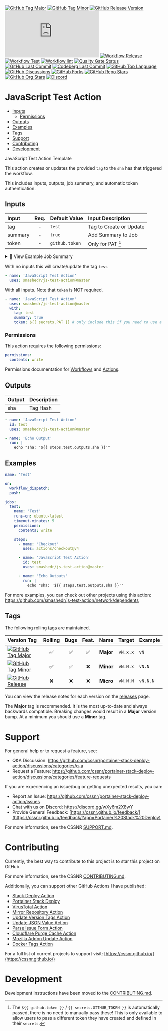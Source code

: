 [![GitHub Tag Major](https://img.shields.io/github/v/tag/smashedr/js-test-action?sort=semver&filter=!v*.*&logo=git&logoColor=white&labelColor=585858&label=%20)](https://github.com/smashedr/js-test-action/tags)
[![GitHub Tag Minor](https://img.shields.io/github/v/tag/smashedr/js-test-action?sort=semver&filter=!v*.*.*&logo=git&logoColor=white&labelColor=585858&label=%20)](https://github.com/smashedr/js-test-action/tags)
[![GitHub Release Version](https://img.shields.io/github/v/release/smashedr/js-test-action?logo=git&logoColor=white&labelColor=585858&label=%20)](https://github.com/smashedr/js-test-action/releases/latest)
[![GitHub Dist Size](https://img.shields.io/github/size/smashedr/js-test-action/dist%2Findex.js?label=dist%20size)](https://github.com/smashedr/js-test-action/blob/master/src/index.js)
[![Workflow Release](https://img.shields.io/github/actions/workflow/status/smashedr/js-test-action/release.yaml?logo=github&label=release)](https://github.com/smashedr/js-test-action/actions/workflows/release.yaml)
[![Workflow Test](https://img.shields.io/github/actions/workflow/status/smashedr/js-test-action/test.yaml?logo=github&label=test)](https://github.com/smashedr/js-test-action/actions/workflows/test.yaml)
[![Workflow lint](https://img.shields.io/github/actions/workflow/status/smashedr/js-test-action/lint.yaml?logo=github&label=lint)](https://github.com/smashedr/js-test-action/actions/workflows/lint.yaml)
[![Quality Gate Status](https://sonarcloud.io/api/project_badges/measure?project=smashedr_js-test-action&metric=alert_status)](https://sonarcloud.io/summary/new_code?id=smashedr_js-test-action)
[![GitHub Last Commit](https://img.shields.io/github/last-commit/smashedr/js-test-action?logo=github&label=updated)](https://github.com/smashedr/js-test-action/graphs/commit-activity)
[![Codeberg Last Commit](https://img.shields.io/gitea/last-commit/shaner/js-test-action/master?gitea_url=https%3A%2F%2Fcodeberg.org%2F&logo=codeberg&logoColor=white&label=updated)](https://codeberg.org/shaner/js-test-action)
[![GitHub Top Language](https://img.shields.io/github/languages/top/smashedr/js-test-action?logo=htmx)](https://github.com/smashedr/js-test-action)
[![GitHub Discussions](https://img.shields.io/github/discussions/smashedr/js-test-action)](https://github.com/smashedr/js-test-action/discussions)
[![GitHub Forks](https://img.shields.io/github/forks/smashedr/js-test-action?style=flat&logo=github)](https://github.com/smashedr/js-test-action/forks)
[![GitHub Repo Stars](https://img.shields.io/github/stars/smashedr/js-test-action?style=flat&logo=github)](https://github.com/smashedr/js-test-action/stargazers)
[![GitHub Org Stars](https://img.shields.io/github/stars/cssnr?style=flat&logo=github&label=org%20stars)](https://cssnr.github.io/)
[![Discord](https://img.shields.io/discord/899171661457293343?logo=discord&logoColor=white&label=discord&color=7289da)](https://discord.gg/wXy6m2X8wY)

# JavaScript Test Action

- [Inputs](#Inputs)
  - [Permissions](#Permissions)
- [Outputs](#Outputs)
- [Examples](#Examples)
- [Tags](#Tags)
- [Support](#Support)
- [Contributing](#Contributing)
- [Development](#Development)

JavaScript Test Action Template

This action creates or updates the provided `tag` to the `sha` has that triggered the workflow.

This includes inputs, outputs, job summary, and automatic token authentication.

## Inputs

| Input   | Req. | Default&nbsp;Value | Input&nbsp;Description  |
| :------ | :--: | :----------------- | :---------------------- |
| tag     |  -   | `test`             | Tag to Create or Update |
| summary |  -   | `true`             | Add Summary to Job      |
| token   |  -   | `github.token`     | Only for PAT [^1]       |

<details><summary>👀 View Example Job Summary</summary>

---

Updated: [test](https://github.com/smashedr/js-test-action/releases/tag/test) :arrow_right: `6470ef53102d5229672433f1adb6afa42e7b64d9`

<details><summary>Inputs</summary><table><tr><th>Input</th><th>Value</th></tr><tr><td>tag</td><td>test</td></tr><tr><td>summary</td><td>true</td></tr></table></details>

---

</details>

With no inputs this will create/update the tag `test`.

```yaml
- name: 'JavaScript Test Action'
  uses: smashedr/js-test-action@master
```

With all inputs. Note that `token` is NOT required.

```yaml
- name: 'JavaScript Test Action'
  uses: smashedr/js-test-action@master
  with:
    tag: test
    summary: true
    token: ${{ secrets.PAT }} # only include this if you need to use a PAT
```

### Permissions

This action requires the following permissions:

```yaml
permissions:
  contents: write
```

Permissions documentation for
[Workflows](https://docs.github.com/en/actions/writing-workflows/choosing-what-your-workflow-does/controlling-permissions-for-github_token)
and [Actions](https://docs.github.com/en/actions/security-for-github-actions/security-guides/automatic-token-authentication).

## Outputs

| Output | Description |
| :----- | :---------- |
| sha    | Tag Hash    |

```yaml
- name: 'JavaScript Test Action'
  id: test
  uses: smashedr/js-test-action@master

- name: 'Echo Output'
  run: |
    echo "sha: '${{ steps.test.outputs.sha }}'"
```

## Examples

```yaml
name: 'Test'

on:
  workflow_dispatch:
  push:

jobs:
  test:
    name: 'Test'
    runs-on: ubuntu-latest
    timeout-minutes: 5
    permissions:
      contents: write

    steps:
      - name: 'Checkout'
        uses: actions/checkout@v4

      - name: 'JavaScript Test Action'
        id: test
        uses: smashedr/js-test-action@master

      - name: 'Echo Outputs'
        run: |
          echo "sha: '${{ steps.test.outputs.sha }}'"
```

For more examples, you can check out other projects using this action:  
https://github.com/smashedr/js-test-action/network/dependents

## Tags

The following rolling [tags](https://github.com/smashedr/js-test-action/tags) are maintained.

| Version&nbsp;Tag                                                                                                                                                                                                   | Rolling | Bugs | Feat. |   Name    |  Target  | Example  |
| :----------------------------------------------------------------------------------------------------------------------------------------------------------------------------------------------------------------- | :-----: | :--: | :---: | :-------: | :------: | :------- |
| [![GitHub Tag Major](https://img.shields.io/github/v/tag/smashedr/js-test-action?sort=semver&filter=!v*.*&style=for-the-badge&label=%20&color=44cc10)](https://github.com/smashedr/js-test-action/releases/latest) |   ✅    |  ✅  |  ✅   | **Major** | `vN.x.x` | `vN`     |
| [![GitHub Tag Minor](https://img.shields.io/github/v/tag/smashedr/js-test-action?sort=semver&filter=!v*.*.*&style=for-the-badge&label=%20&color=blue)](https://github.com/smashedr/js-test-action/releases/latest) |   ✅    |  ✅  |  ❌   | **Minor** | `vN.N.x` | `vN.N`   |
| [![GitHub Release](https://img.shields.io/github/v/release/smashedr/js-test-action?style=for-the-badge&label=%20&color=red)](https://github.com/smashedr/js-test-action/releases/latest)                           |   ❌    |  ❌  |  ❌   | **Micro** | `vN.N.N` | `vN.N.N` |

You can view the release notes for each version on the [releases](https://github.com/smashedr/js-test-action/releases) page.

The **Major** tag is recommended. It is the most up-to-date and always backwards compatible.
Breaking changes would result in a **Major** version bump. At a minimum you should use a **Minor** tag.

# Support

For general help or to request a feature, see:

- Q&A Discussion: https://github.com/cssnr/portainer-stack-deploy-action/discussions/categories/q-a
- Request a Feature: https://github.com/cssnr/portainer-stack-deploy-action/discussions/categories/feature-requests

If you are experiencing an issue/bug or getting unexpected results, you can:

- Report an Issue: https://github.com/cssnr/portainer-stack-deploy-action/issues
- Chat with us on Discord: https://discord.gg/wXy6m2X8wY
- Provide General Feedback: [https://cssnr.github.io/feedback/](https://cssnr.github.io/feedback/?app=Portainer%20Stack%20Deploy)

For more information, see the CSSNR [SUPPORT.md](https://github.com/cssnr/.github/blob/master/.github/SUPPORT.md#support).

# Contributing

Currently, the best way to contribute to this project is to star this project on GitHub.

For more information, see the CSSNR [CONTRIBUTING.md](https://github.com/cssnr/.github/blob/master/.github/CONTRIBUTING.md#contributing).

Additionally, you can support other GitHub Actions I have published:

- [Stack Deploy Action](https://github.com/cssnr/stack-deploy-action?tab=readme-ov-file#readme)
- [Portainer Stack Deploy](https://github.com/cssnr/portainer-stack-deploy-action?tab=readme-ov-file#readme)
- [VirusTotal Action](https://github.com/cssnr/virustotal-action?tab=readme-ov-file#readme)
- [Mirror Repository Action](https://github.com/cssnr/mirror-repository-action?tab=readme-ov-file#readme)
- [Update Version Tags Action](https://github.com/cssnr/update-version-tags-action?tab=readme-ov-file#readme)
- [Update JSON Value Action](https://github.com/cssnr/update-json-value-action?tab=readme-ov-file#readme)
- [Parse Issue Form Action](https://github.com/cssnr/parse-issue-form-action?tab=readme-ov-file#readme)
- [Cloudflare Purge Cache Action](https://github.com/cssnr/cloudflare-purge-cache-action?tab=readme-ov-file#readme)
- [Mozilla Addon Update Action](https://github.com/cssnr/mozilla-addon-update-action?tab=readme-ov-file#readme)
- [Docker Tags Action](https://github.com/cssnr/docker-tags-action?tab=readme-ov-file#readme)

For a full list of current projects to support visit: [https://cssnr.github.io/](https://cssnr.github.io/)

# Development

Development instructions have been moved to the [CONTRIBUTING.md](CONTRIBUTING.md).

[^1]:
    The `${{ github.token }}` / `{{ secrets.GITHUB_TOKEN }}` is automatically passed, there is no need to manually pass these!
    This is only available to allow users to pass a different token they have created and defined in their `secrets`.
